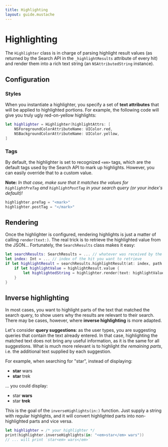 ```yaml
---
title: Highlighting
layout: guide.mustache
---
```


# Highlighting

The `Highlighter` class is in charge of parsing highlight result values (as returned by the Search API in the `_highlightResults` attribute of every hit) and render them into a rich text string (an `NSAttributedString` instance).

## Configuration

### Styles

When you instantiate a highlighter, you specify a set of **text attributes** that will be applied to highlighted portions. For example, the following code will give you truly ugly red-on-yellow highlights:

```swift
let highlighter = Highlighter(highlightAttrs: [
    NSForegroundColorAttributeName: UIColor.red,
    NSBackgroundColorAttributeName: UIColor.yellow,
]
```

### Tags

By default, the highlighter is set to recognized `<em>` tags, which are the default tags used by the Search API to mark up highlights. However, you can easily override that to a custom value.

**Note:** *In that case, make sure that it matches the values for `highlightPreTag` and `highlightPostTag` in your search query (or your index's default)!*

```swift
highlighter.preTag = "<mark>"
highlighter.postTag = "</mark>"
```

## Rendering

Once the highlighter is configured, rendering highlights is just a matter of calling `render(text:)`. The real trick is to retrieve the highlighted value from the JSON... Fortunately, the `SearchResults` class makes it easy:

```swift
let searchResults: SearchResults = ... // whatever was received by the result handler
let index: Int = ... // index of the hit you want to retrieve
if let highlightResult = searchResults.highlightResult(at: index, path: "attribute_name") {
    if let highlightValue = highlightResult.value {
        let highlightedString = highlighter.render(text: highlightValue)
    }
}
```

## Inverse highlighting

In most cases, you want to highlight parts of the text that matched the search query, to show users why the results are relevant to their search. There may be cases, however, where **inverse highlighting** is more adapted.

Let's consider **query suggestions**: as the user types, you are suggesting queries that contain the text already entered. In that case, highlighting the matched text does not bring any useful information, as it is the same for all suggestions. What is much more relevant is to highlight *the remaining parts*, i.e. the additional text supplied by each suggestion.

For example, when searching for "star", instead of displaying:

- **star** wars
- **star** trek

... you could display:

- star **wars**
- star **trek**

This is the goal of the `inverseHighlights(in:)` function. Just supply a string with regular highlights, and it will convert highlighted parts into non-highlighted parts and vice versa.

```swift
let highlighter = /* your highlighter */
print(highlighter.inverseHighlights(in: "<em>star</em> wars"))
// ... will print `star<em> wars</em>`
```
